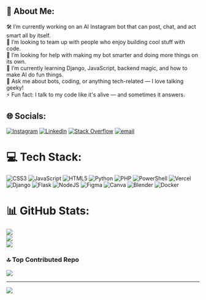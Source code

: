 <h2>💫 About Me:</h2>
🛠 I’m currently working on an AI Instagram bot that can post, chat, and act smart all by itself.<br>🤝 I’m looking to team up with people who enjoy building cool stuff with code.<br>🧠 I’m looking for help with making my bot smarter and doing more things on its own.<br>🌱 I’m currently learning Django, JavaScript, backend magic, and how to make AI do fun things.<br>💬 Ask me about bots, coding, or anything tech-related — I love talking geeky!<br>⚡ Fun fact: I talk to my code like it's alive — and sometimes it answers.


## 🌐 Socials:
[![Instagram](https://img.shields.io/badge/Instagram-%23E4405F.svg?logo=Instagram&logoColor=white)](https://instagram.com/diemon760) [![LinkedIn](https://img.shields.io/badge/LinkedIn-%230077B5.svg?logo=linkedin&logoColor=white)](https://linkedin.com/in/www.linkedin.com/in/aayush-gupta-33a8b9368) [![Stack Overflow](https://img.shields.io/badge/-Stackoverflow-FE7A16?logo=stack-overflow&logoColor=white)](https://stackoverflow.com/users/26497512) [![email](https://img.shields.io/badge/Email-D14836?logo=gmail&logoColor=white)](mailto:neelamgupta11901@gmail.com) 

# 💻 Tech Stack:
![CSS3](https://img.shields.io/badge/css3-%231572B6.svg?style=for-the-badge&logo=css3&logoColor=white) ![JavaScript](https://img.shields.io/badge/javascript-%23323330.svg?style=for-the-badge&logo=javascript&logoColor=%23F7DF1E) ![HTML5](https://img.shields.io/badge/html5-%23E34F26.svg?style=for-the-badge&logo=html5&logoColor=white) ![Python](https://img.shields.io/badge/python-3670A0?style=for-the-badge&logo=python&logoColor=ffdd54) ![PHP](https://img.shields.io/badge/php-%23777BB4.svg?style=for-the-badge&logo=php&logoColor=white) ![PowerShell](https://img.shields.io/badge/PowerShell-%235391FE.svg?style=for-the-badge&logo=powershell&logoColor=white) ![Vercel](https://img.shields.io/badge/vercel-%23000000.svg?style=for-the-badge&logo=vercel&logoColor=white) ![Django](https://img.shields.io/badge/django-%23092E20.svg?style=for-the-badge&logo=django&logoColor=white) ![Flask](https://img.shields.io/badge/flask-%23000.svg?style=for-the-badge&logo=flask&logoColor=white) ![NodeJS](https://img.shields.io/badge/node.js-6DA55F?style=for-the-badge&logo=node.js&logoColor=white) ![Figma](https://img.shields.io/badge/figma-%23F24E1E.svg?style=for-the-badge&logo=figma&logoColor=white) ![Canva](https://img.shields.io/badge/Canva-%2300C4CC.svg?style=for-the-badge&logo=Canva&logoColor=white) ![Blender](https://img.shields.io/badge/blender-%23F5792A.svg?style=for-the-badge&logo=blender&logoColor=white) ![Docker](https://img.shields.io/badge/docker-%230db7ed.svg?style=for-the-badge&logo=docker&logoColor=white)
# 📊 GitHub Stats:
![](https://github-readme-stats.vercel.app/api?username=DeviAayush&theme=dark&hide_border=false&include_all_commits=false&count_private=false)<br/>
![](https://nirzak-streak-stats.vercel.app/?user=DeviAayush&theme=dark&hide_border=false)<br/>
![](https://github-readme-stats.vercel.app/api/top-langs/?username=DeviAayush&theme=dark&hide_border=false&include_all_commits=false&count_private=false&layout=compact)

### 🔝 Top Contributed Repo
![](https://github-contributor-stats.vercel.app/api?username=DeviAayush&limit=5&theme=dark&combine_all_yearly_contributions=true)

---
[![](https://visitcount.itsvg.in/api?id=DeviAayush&icon=2&color=0)](https://visitcount.itsvg.in)

<!-- Proudly created with GPRM ( https://gprm.itsvg.in ) -->
